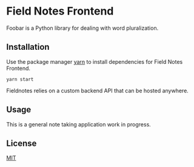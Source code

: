 # Field Notes Frontend

Foobar is a Python library for dealing with word pluralization.

## Installation

Use the package manager [yarn](https://yarnpkg.com/) to install dependencies for Field Notes Frontend.

```
yarn start
```

Fieldnotes relies on a custom backend API that can be hosted anywhere.

## Usage

This is a general note taking application work in progress.

## License
[MIT](https://choosealicense.com/licenses/mit/)